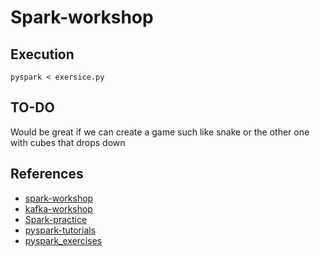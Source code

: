 # Spark-workshop

## Execution 
```
pyspark < exersice.py
```
## TO-DO
Would be great if we can create a game such like snake or the other one with cubes that drops down

## References
* [spark-workshop](https://jaceklaskowski.github.io/spark-workshop/exercises/)
* [kafka-workshop](https://jaceklaskowski.github.io/kafka-workshop/exercises/)
* [Spark-practice](https://github.com/XD-DENG/Spark-practice)
* [pyspark-tutorials](https://github.com/UrbanInstitute/pyspark-tutorials)
* [pyspark_exercises](https://github.com/areibman/pyspark_exercises)